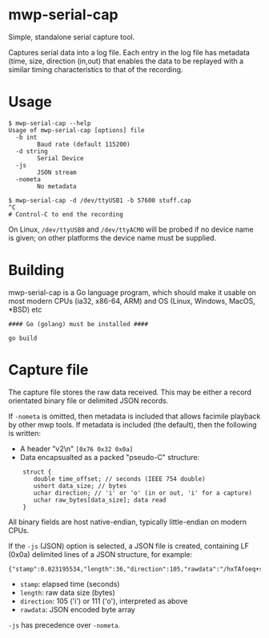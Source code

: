 # mwp-serial-cap

Simple, standalone serial capture tool.

Captures serial data into a log file. Each entry in the log file has metadata (time, size, direction (in,out) that enables the data to be replayed with a similar timing characteristics to that of the recording.

# Usage

```
$ mwp-serial-cap --help
Usage of mwp-serial-cap [options] file
  -b int
    	Baud rate (default 115200)
  -d string
    	Serial Device
  -js
    	JSON stream
  -nometa
    	No metadata

$ mwp-serial-cap -d /dev/ttyUSB1 -b 57600 stuff.cap
^C
# Control-C to end the recording
```

On Linux, `/dev/ttyUSB0` and `/dev/ttyACMO` will be probed if no device name is given; on other platforms the device name must be supplied.

# Building

mwp-serial-cap is a Go language program, which should make it usable on most modern CPUs (ia32, x86-64, ARM) and OS (Linux, Windows, MacOS, *BSD) etc


```
#### Go (golang) must be installed ####

go build

```

# Capture file

The capture file stores the raw data received. This may be either a record orientated binary file or delimited JSON records.

If `-nometa` is omitted, then metadata is included that allows facimile playback by other mwp tools. If metadata is included (the default), then the following is written:

* A header "v2\n" `[0x76 0x32 0x0a]`
* Data encapsualted as a packed "pseudo-C" structure:

```
    struct {
       double time_offset; // seconds (IEEE 754 double)
       ushort data_size; // bytes
       uchar direction; // 'i' or 'o' (in or out, 'i' for a capture)
       uchar raw_bytes[data_size]; data read
    }
```

All binary fields are host native-endian, typically little-endian on modern CPUs.

If the `-js` (JSON) option is selected, a JSON file is created, containing LF (0x0a) delimited lines of a JSON structure, for example:
```
{"stamp":0.023195534,"length":36,"direction":105,"rawdata":"/hxTAfoeq+sBAPytAL2mkqs7QK6AvT+CGL2evDi8ynDFPCVR"}
```
* `stamp`: elapsed time (seconds)
* `length`: raw data size (bytes)
* `direction`: 105 ('i') or 111 ('o'), interpreted as above
* `rawdata`: JSON encoded byte array

`-js` has precedence over `-nometa`.
